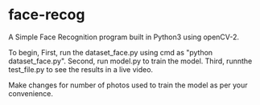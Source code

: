 # face-recog
A Simple Face Recognition program built in Python3 using openCV-2.

To begin,
First, run the dataset_face.py using cmd as "python dataset_face.py".
Second, run model.py to train the model.
Third, runnthe test_file.py to see the results in a live video.


Make changes for number of photos used to train the model as per your convenience.
